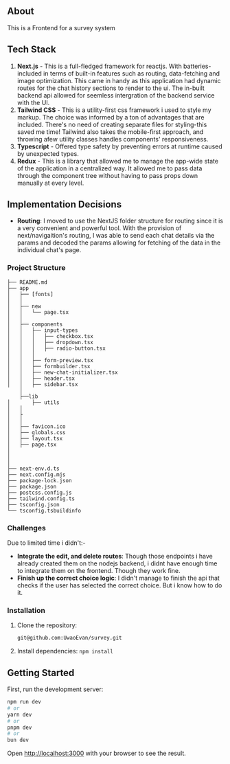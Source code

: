 ## About

This is a Frontend for a survey system

## Tech Stack

1. **Next.js** - This is a full-fledged framework for reactjs. With batteries-included in terms of built-in features such as routing, data-fetching and image optimization. This came in handy as this application had dynamic routes for the chat history sections to render to the ui. The in-built backend api allowed for seemless intergration of the backend service with the UI.
2. **Tailwind CSS** - This is a utility-first css framework i used to style my markup. The choice was informed by a ton of advantages that are included. There's no need of creating separate files for styling-this saved me time! Tailwind also takes the mobile-first approach, and throwing afew utility classes handles components' responsiveness.
3. **Typescript** - Offered type safety by preventing errors at runtime caused by unexpected types.
4. **Redux** - This is a library that allowed me to manage the app-wide state of the application in a centralized way. It allowed me to pass data through the component tree without having to pass props down manually at every level.

## Implementation Decisions

- **Routing**: I moved to use the NextJS folder structure for routing since it is a very convenient and powerful tool. With the provision of next/navigaition's routing, I was able to send each chat details via the params and decoded the params allowing for fetching of the data in the individual chat's page.

### Project Structure

```
├── README.md
├── app
│   ├── [fonts]
│   │
│   ├── new
│   │   └── page.tsx
│   │
│   ├── components
│   │   ├── input-types
│   │   │   ├── checkbox.tsx
│   │   │   ├── dropdown.tsx
│   │   │   ├── radio-button.tsx
│   │   │
│   │   ├── form-preview.tsx
│   │   ├── formbuilder.tsx
│   │   ├── new-chat-initializer.tsx
│   │   ├── header.tsx
│   │   ├── sidebar.tsx
    │
    ├──lib
│       ├── utils
│   │
│   ├
│   │
│   ├── favicon.ico
│   ├── globals.css
│   ├── layout.tsx
│   ├── page.tsx
│
│
│
├── next-env.d.ts
├── next.config.mjs
├── package-lock.json
├── package.json
├── postcss.config.js
├── tailwind.config.ts
├── tsconfig.json
└── tsconfig.tsbuildinfo
```

### Challenges

Due to limited time i didn't:-

- **Integrate the edit, and delete routes**: Though those endpoints i have already created them on the nodejs backend, i didnt have enough time to integrate them on the frontend. Though they work fine.
- **Finish up the correct choice logic**: I didn't manage to finish the api that checks if the user has selected the correct choice. But i know how to do it.

### Installation

1. Clone the repository:
   ```bash
   git@github.com:UwaoEvan/survey.git
   ```
2. Install dependencies:
   `npm install`

## Getting Started

First, run the development server:

```bash
npm run dev
# or
yarn dev
# or
pnpm dev
# or
bun dev
```

Open [http://localhost:3000](http://localhost:3000) with your browser to see the result.
